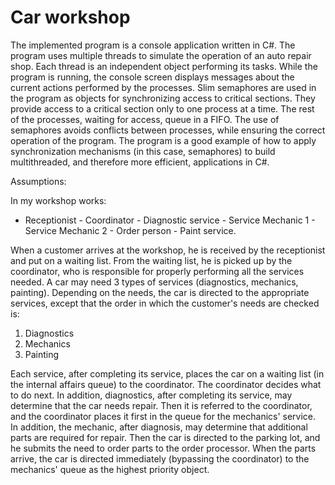 # Car workshop
The implemented program is a console application written in C#. The program uses multiple threads to simulate the operation of an auto repair shop. Each thread is an independent object performing its tasks. While the program is running, the console screen displays messages about the current actions performed by the processes. Slim semaphores are used in the program as objects for synchronizing access to critical sections. They provide access to a critical section only to one process at a time. The rest of the processes, waiting for access, queue in a FIFO. The use of semaphores avoids conflicts between processes, while ensuring the correct operation of the program. The program is a good example of how to apply synchronization mechanisms (in this case, semaphores) to build multithreaded, and therefore more efficient, applications in C#.

Assumptions:

In my workshop works:

- Receptionist - Coordinator - Diagnostic service - Service Mechanic 1 - Service Mechanic 2 - Order person - Paint service.

When a customer arrives at the workshop, he is received by the receptionist and put on a waiting list. From the waiting list, he is picked up by the coordinator, who is responsible for properly performing all the services needed. A car may need 3 types of services (diagnostics, mechanics, painting). Depending on the needs, the car is directed to the appropriate services, except that the order in which the customer's needs are checked is:

1. Diagnostics
2. Mechanics
3. Painting

Each service, after completing its service, places the car on a waiting list (in the internal affairs queue) to the coordinator. The coordinator decides what to do next. In addition, diagnostics, after completing its service, may determine that the car needs repair. Then it is referred to the coordinator, and the coordinator places it first in the queue for the mechanics' service. In addition, the mechanic, after diagnosis, may determine that additional parts are required for repair. Then the car is directed to the parking lot, and he submits the need to order parts to the order processor. When the parts arrive, the car is directed immediately (bypassing the coordinator) to the mechanics' queue as the highest priority object.


